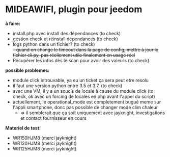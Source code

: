 # MIDEAWIFI, plugin pour jeedom

**à faire:**

- install.php avec install des dépendances (to check)
- gestion check et réinstall dépendances (to check)
- logs python dans un fichier? (to check)  
~~- quand on change le timeout dans la page de config, mettre à jour le fichier cli.py, pas réellement utile finalement en usage réel~~  
- Récupérer les infos dès le scan pour avoir des valeurs (to check)

**possible problemes:**
- module click introuvable, ya eu un ticket ça sera peut etre resolu
- il faut une version python entre 3.5 et 3.7, (to check)
- avec une VM, il y a un soucis de locale à cause du module click (to check, ok avec un forcing de locales en php avant l'appel du script)  
- actuellement, le operational_mode est completement bugué meme sur l'appli smartphone, donc pas possible de changer mode clim chaleur 
	- => il semblerait que ça soit uniquement avec jayknight, investigations et contact fournisseur en cours


**Materiel de test:** 
- WR150HJM8 (merci jayknight)  
- WR120HJM8 (merci jayknight) 
- WR125HJM8 (merci jayknight)